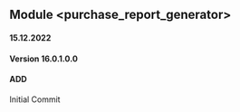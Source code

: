 ## Module <purchase_report_generator>

#### 15.12.2022
#### Version 16.0.1.0.0
#### ADD
Initial Commit

